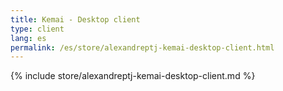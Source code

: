 ```yaml
---
title: Kemai - Desktop client
type: client
lang: es
permalink: /es/store/alexandreptj-kemai-desktop-client.html
---
```


{% include store/alexandreptj-kemai-desktop-client.md %}
